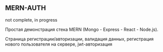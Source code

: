 ## MERN-AUTH

<p>not complete, in progress</p>
<p>Простая демонстрация стека MERN (Mongo - Express - React - Node.js).</p>
<p>Страница регистрации/авторизации, валидация данных, регистрация нового пользователя на сервере, jwt-авторизация</p>